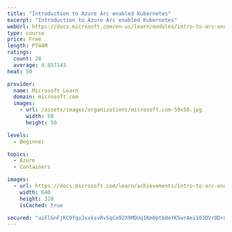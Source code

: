 ```yaml
---
title: "Introduction to Azure Arc enabled Kubernetes"
excerpt: "Introduction to Azure Arc enabled Kubernetes"
webUrl: https://docs.microsoft.com/en-us/learn/modules/intro-to-arc-enabled-kubernetes/
type: course
price: Free
length: PT44M
ratings:
  count: 28
  average: 4.857143
heat: 50

provider:
  name: Microsoft Learn
  domain: microsoft.com
  images:
    - url: /assets/images/organizations/microsoft.com-50x50.jpg
      width: 50
      height: 50

levels:
  - Beginner

topics:
  - Azure
  - Containers

images:
  - url: https://docs.microsoft.com/learn/achievements/intro-to-arc-enabled-kubernetes-social.png
    width: 640
    height: 320
    isCached: true

secured: "uiFlGnFjKC9fqxJxxksvRvSqCo92X9MDUq1Km0ptb0eYK5wrAei103DVrOD+Xbvl77BzU304dXyyc+M7FIGQRAdRL9aLSsUg/lEoD3eWJfH5tA5NpM+tDMBsgnOcVmWJdo6cN1XtjOQCRYHCWtV5FQDPEFvemcJNdyMlxxz5RpatISd3jlohmG0lb/zki+0ZjN6IwkJEg7Pf+ZQtisHYfwH37LCOThmlGQ1LoAy98AKrrFii4Uq/1hSEKWW0C8310vnhi6of/xgQ0tWnVeQXNsw6jdaIaEEJwQXsRQakrSfNdZe9uO7GhNMh/GTmcTtx49XrfGcmRGTqvaxTwDTwVT2Tb7EZT23EpXvg4a5ABQ1J/fyqtBCL4jf0o+d0jC6NxSzg+5aGkkCx/c5Vtk6hgLDgPgjhBQW7fMwfudXr7No=;8Rc28t3f49fgpkcoP7fSEw=="
---
```


